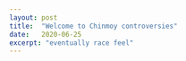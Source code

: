 ```yaml
---
layout: post
title:  "Welcome to Chinmoy controversies"
date:   2020-06-25
excerpt: "eventually race feel"
---
```

